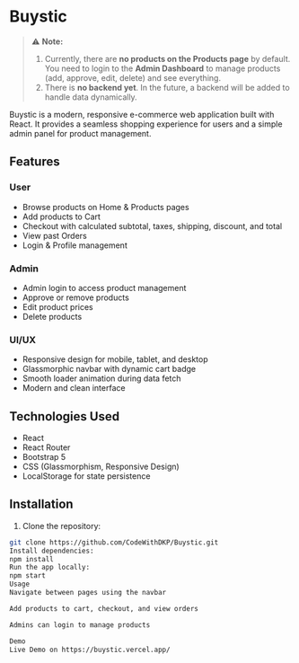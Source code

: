 # Buystic

> ⚠️ **Note:**  
> 1. Currently, there are **no products on the Products page** by default. You need to login to the **Admin Dashboard** to manage products (add, approve, edit, delete) and see everything.  
> 2. There is **no backend yet**. In the future, a backend will be added to handle data dynamically.

Buystic is a modern, responsive e-commerce web application built with React. It provides a seamless shopping experience for users and a simple admin panel for product management.

## Features

### User
- Browse products on Home & Products pages
- Add products to Cart
- Checkout with calculated subtotal, taxes, shipping, discount, and total
- View past Orders
- Login & Profile management

### Admin
- Admin login to access product management
- Approve or remove products
- Edit product prices
- Delete products

### UI/UX
- Responsive design for mobile, tablet, and desktop
- Glassmorphic navbar with dynamic cart badge
- Smooth loader animation during data fetch
- Modern and clean interface

## Technologies Used
- React
- React Router
- Bootstrap 5
- CSS (Glassmorphism, Responsive Design)
- LocalStorage for state persistence

## Installation
1. Clone the repository:
```bash
git clone https://github.com/CodeWithDKP/Buystic.git
Install dependencies:
npm install
Run the app locally:
npm start
Usage
Navigate between pages using the navbar

Add products to cart, checkout, and view orders

Admins can login to manage products

Demo
Live Demo on https://buystic.vercel.app/
